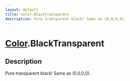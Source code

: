 ```yaml
---
layout: default
title: Color.BlackTransparent
description: Pure transparent black! Same as (0,0,0,0).
---
```

# [Color]({{site.url}}/Pages/Reference/Color.html).BlackTransparent

## Description
Pure transparent black! Same as (0,0,0,0).

